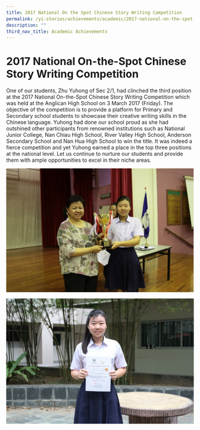 ```yaml
---
title: 2017 National On the Spot Chinese Story Writing Competition
permalink: /yi-stories/achievements/academic/2017-national-on-the-spot-chinese-story-writing-competition/
description: ""
third_nav_title: Academic Achievements
---
```

# **2017 National On-the-Spot Chinese Story Writing Competition**

One of our students, Zhu Yuhong of Sec 2/1, had clinched the third position at the 2017 National On-the-Spot Chinese Story Writing Competition which was held at the Anglican High School on 3 March 2017 (Friday). The objective of the competition is to provide a platform for Primary and Secondary school students to showcase their creative writing skills in the Chinese language. Yuhong had done our school proud as she had outshined other participants from renowned institutions such as National Junior College, Nan Chiau High School, River Valley High School, Anderson Secondary School and Nan Hua High School to win the title. It was indeed a fierce competition and yet Yuhong earned a place in the top three positions at the national level. Let us continue to nurture our students and provide them with ample opportunities to excel in their niche areas.

![](/images/pic1.jpg)

![](/images/pic2.jpg)